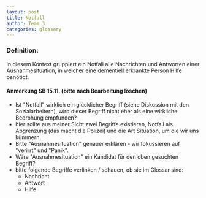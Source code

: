 ```yaml
---
layout: post
title: Notfall
author: Team 3
categories: glossary
---
```

### Definition:

In diesem Kontext gruppiert ein Notfall alle Nachrichten und Antworten einer Ausnahmesituation, in welcher eine dementiell erkrankte Person Hilfe benötigt.

#### Anmerkung SB 15.11. (bitte nach Bearbeitung löschen)
* Ist "Notfall" wirklich ein glücklicher Begriff (siehe Diskussion mit den Sozialarbeitern), wird dieser Begriff nicht eher als eine wirkliche Bedrohung empfunden? 
* hier sollte aus meiner Sicht zwei Begriffe existieren, Notfall als Abgrenzung (das macht die Polizei) und die Art Situation, um die wir uns kümmern.
* Bitte "Ausnahmesituation" genauer erklären - wir fokussieren auf "verirrt" und "Panik". 
* Wäre "Ausnahmesituation" ein Kandidat für den oben gesuchten Begriff?
* bitte folgende Begriffe verlinken / schauen, ob sie im Glossar sind: 
    * Nachricht
    * Antwort
    * Hilfe
